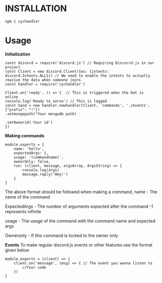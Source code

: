 # INSTALLATION

```npm i cychandler```

# Usage

**Initialization**
```
const discord = require('discord.js') // Requiring Discorrd.js in our project
const Client = new discord.Client({ws: {intents: discord.Intents.ALL}}) // We need to enable the intents to actually reacive the data when someone joins
const handler = require('cychandler')

Client.on('ready', () => {  // This is triggered when the bot is online
console.log('Ready to serve') // This is logged
const hand = new handler.newhandler(Client, 'commands', './events', {"prefix": "!"})
.setmongopath("Your mongodb path)

.setOwnerid('Your id')
})
```

**Making commands**

```
module.exports = {
    name: 'hello',
    expectedArgs: 1,
    usage: '(commandname)',
    ownerOnly: false,
    run: (client, message, argsArray, ArgsString) => {
        console.log(args)
        message.reply('Hey!')
    }
}
```
The above format should be followed when making a command, 
name - The name of the command

ExpectedArgs - The number of arguments expected after the command -1 represents infinite

usage - The usage of the command with the command name and expected args

Owneronly - If this command is locked to the owner only 

**Events**
To make regular discord.js events or other features use the format given below
```
module.exports = (client) => {
    client.on('message', (msg) => { // The event you wanna listen to
        //Your code
    })
}
```